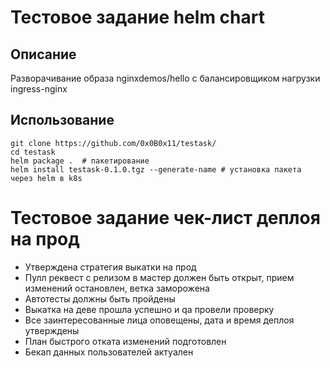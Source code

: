 # Тестовое задание helm chart

## Описание

Разворачивание образа nginxdemos/hello с балансировщиком нагрузки ingress-nginx 


## Использование
```
git clone https://github.com/0x0B0x11/testask/  
cd testask  
helm package .  # пакетирование  
helm install testask-0.1.0.tgz --generate-name # установка пакета через helm в k8s  
```
# Тестовое задание чек-лист деплоя на прод

- Утверждена стратегия выкатки на прод  
- Пулл реквест с релизом в мастер должен быть открыт, прием изменений остановлен, ветка заморожена  
- Автотесты должны быть пройдены   
- Выкатка на деве прошла успешно и qa провели проверку  
- Все заинтересованные лица оповещены, дата и время деплоя утверждены  
- План быстрого отката изменений подготовлен
- Бекап данных пользователей актуален


